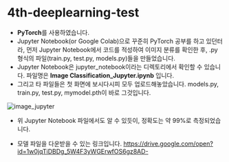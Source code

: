 # 4th-deeplearning-test

* **PyTorch**를 사용하였습니다.
* Jupyter Notebook(or Google Colab)으로 꾸준히 PyTorch 공부를 하고 있던터라, 먼저 Jupyter Notebook에서 코드를 적성하여 이미지 분류를 확인한 후, .py 형식의 파일(train.py, test.py, models.py)들을 만들었습니다.
* Jupyter Notebook은 jupyter_notebook이라는 디렉토리에서 확인할 수 있습니다. 파일명은 **Image Classification_Jupyter.ipynb** 입니다.
* 그리고 타 파일들은 첫 화면에 보시다시피 모두 업로드해놓았습니다. models.py, train.py, test.py, mymodel.pth이 바로 그것입니다.

![image_jupyter](https://user-images.githubusercontent.com/37537208/52957347-d15b0f80-33d4-11e9-9d45-b56742869ead.PNG)

* 위 Jupyter Notebook 파일에서도 알 수 있듯이, 정확도는 약 99%로 측정되었습니다.

* 모델 파일을 다운받을 수 있는 링크입니다.
https://drive.google.com/open?id=1w0jqTiDBDg_5W4F3yWGErwfOS6gz8AD-
